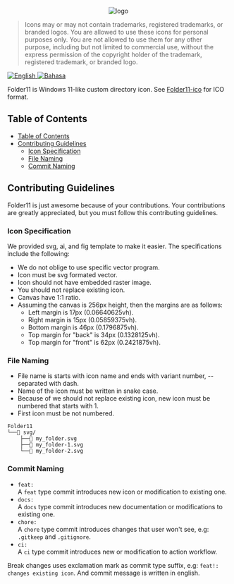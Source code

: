 <p align="center">
  <img src="https://github.com/Icon11-community.png?size=250" alt="logo"/>
</p>

> Icons may or may not contain trademarks, registered trademarks, or branded logos. You are allowed to use these icons for personal purposes only. You are not allowed to use them for any other purpose, including but not limited to commercial use, without the express permission of the copyright holder of the trademark, registered trademark, or branded logo.

[![English](https://img.shields.io/badge/-English-E4405F?style=for-the-badge)
](/README.md)
[![Bahasa](https://img.shields.io/badge/-Bahasa%20Indonesia-E4405F?style=for-the-badge)
](/README.id.md)

Folder11 is Windows 11-like custom directory icon. See [Folder11-ico](https://github.com/icon11-community/Folder11-ico) for ICO format.

## Table of Contents

- [Table of Contents](#table-of-contents)
- [Contributing Guidelines](#contributing-guidelines)
  - [Icon Specification](#icon-specification)
  - [File Naming](#file-naming)
  - [Commit Naming](#commit-naming)

## Contributing Guidelines

Folder11 is just awesome because of your contributions. Your contributions are greatly appreciated, but you must follow this contributing guidelines.

### Icon Specification

We provided svg, ai, and fig template to make it easier. The specifications include the following:

- We do not oblige to use specific vector program.
- Icon must be svg formated vector.
- Icon should not have embedded raster image.
- You should not replace existing icon.
- Canvas have 1:1 ratio.
- Assuming the canvas is 256px height, then the margins are as follows:
  - Left margin is 17px (0.06640625vh).
  - Right margin is 15px (0.05859375vh).
  - Bottom margin is 46px (0.1796875vh).
  - Top margin for "back" is 34px (0.1328125vh).
  - Top margin for "front" is 62px (0.2421875vh).

### File Naming

- File name is starts with icon name and ends with variant number, -- separated with dash.
- Name of the icon must be written in snake case.
- Because of we should not replace existing icon, new icon must be numbered that starts with 1.
- First icon must be not numbered.

```
Folder11
└──📁 svg/
    ├──📄 my_folder.svg
    ├──📄 my_folder-1.svg
    └──📄 my_folder-2.svg
```

### Commit Naming

- `feat:`  
  A `feat` type commit introduces new icon or modification to existing one.
- `docs:`  
  A `docs` type commit introduces new documentation or modifications to existing one.
- `chore:`  
  A `chore` type commit introduces changes that user won't see, e.g: `.gitkeep` and `.gitignore`.
- `ci:`  
  A `ci` type commit introduces new or modification to action workflow.

Break changes uses exclamation mark as commit type suffix, e.g: `feat!: changes existing icon`. And commit message is written in english.
